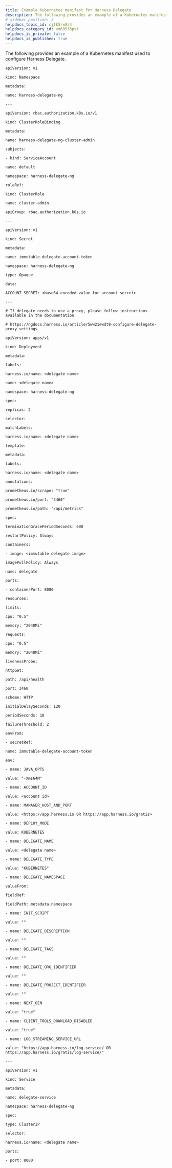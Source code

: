 ```yaml
---
title: Example Kubernetes manifest for Harness Delegate
description: The following provides an example of a Kubernetes manifest used to configure Harness Delegate. apiVersion --  v1 kind --  Namespace metadata --  name --  harness-delegate-ng --- apiVersion --  rbac.authorization.k8…
# sidebar_position: 2
helpdocs_topic_id: cjtk5rw8z4
helpdocs_category_id: vm60533pvt
helpdocs_is_private: false
helpdocs_is_published: true
---
```


The following provides an example of a Kubernetes manifest used to configure Harness Delegate.

`apiVersion: v1`

`kind: Namespace`

`metadata:`

`name: harness-delegate-ng`

`---`

`apiVersion: rbac.authorization.k8s.io/v1`

`kind: ClusterRoleBinding`

`metadata:`

`name: harness-delegate-ng-cluster-admin`

`subjects:`

`- kind: ServiceAccount`

`name: default`

`namespace: harness-delegate-ng`

`roleRef:`

`kind: ClusterRole`

`name: cluster-admin`

`apiGroup: rbac.authorization.k8s.io`

`---`

`apiVersion: v1`

`kind: Secret`

`metadata:`

`name: immutable-delegate-account-token`

`namespace: harness-delegate-ng`

`type: Opaque`

`data:`

`ACCOUNT_SECRET: <base64 encoded value for account secret>`

`---`

`# If delegate needs to use a proxy, please follow instructions available in the documentation`

`# https://ngdocs.harness.io/article/5ww21ewdt8-configure-delegate-proxy-settings`

`apiVersion: apps/v1`

`kind: Deployment`

`metadata:`

`labels:`

`harness.io/name: <delegate name>`

`name: <delegate name>`

`namespace: harness-delegate-ng`

`spec:`

`replicas: 2`

`selector:`

`matchLabels:`

`harness.io/name: <delegate name>`

`template:`

`metadata:`

`labels:`

`harness.io/name: <delegate name>`

`annotations:`

`prometheus.io/scrape: "true"`

`prometheus.io/port: "3460"`

`prometheus.io/path: "/api/metrics"`

`spec:`

`terminationGracePeriodSeconds: 600`

`restartPolicy: Always`

`containers:`

`- image: <immutable delegate image>`

`imagePullPolicy: Always`

`name: delegate`

`ports:`

`- containerPort: 8080`

`resources:`

`limits:`

`cpu: "0.5"`

`memory: "2048Mi"`

`requests:`

`cpu: "0.5"`

`memory: "2048Mi"`

`livenessProbe:`

`httpGet:`

`path: /api/health`

`port: 3460`

`scheme: HTTP`

`initialDelaySeconds: 120`

`periodSeconds: 10`

`failureThreshold: 2`

`envFrom:`

`- secretRef:`

`name: immutable-delegate-account-token`

`env:`

`- name: JAVA_OPTS`

`value: "-Xms64M"`

`- name: ACCOUNT_ID`

`value: <account id>`

`- name: MANAGER_HOST_AND_PORT`

`value: <https://app.harness.io OR https://app.harness.io/gratis>`

`- name: DEPLOY_MODE`

`value: KUBERNETES`

`- name: DELEGATE_NAME`

`value: <delegate name>`

`- name: DELEGATE_TYPE`

`value: "KUBERNETES"`

`- name: DELEGATE_NAMESPACE`

`valueFrom:`

`fieldRef:`

`fieldPath: metadata.namespace`

`- name: INIT_SCRIPT`

`value: ""`

`- name: DELEGATE_DESCRIPTION`

`value: ""`

`- name: DELEGATE_TAGS`

`value: ""`

`- name: DELEGATE_ORG_IDENTIFIER`

`value: ""`

`- name: DELEGATE_PROJECT_IDENTIFIER`

`value: ""`

`- name: NEXT_GEN`

`value: "true"`

`- name: CLIENT_TOOLS_DOWNLOAD_DISABLED`

`value: "true"`

`- name: LOG_STREAMING_SERVICE_URL`

`value: "https://app.harness.io/log-service/ OR https://app.harness.io/gratis/log-service/"`

`---`

`apiVersion: v1`

`kind: Service`

`metadata:`

`name: delegate-service`

`namespace: harness-delegate-ng`

`spec:`

`type: ClusterIP`

`selector:`

`harness.io/name: <delegate name>`

`ports:`

`- port: 8080`

  
  


